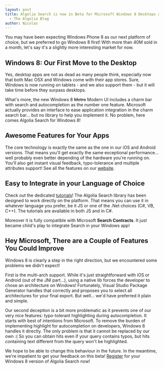 ```yaml
---
layout: post
title: Algolia Search is now in Beta for Microsoft Windows 8 Desktops and Tablets
  - The Algolia Blog
author: Nicolas
---
```


You may have been expecting Windows Phone 8 as our next platform of choice,
but we preferred to go Windows 8 first! With more than 40M sold in a month,
let's say it's a slightly more interesting market for now.

## Windows 8: Our First Move to the Desktop

Yes, desktop apps are not as dead as many people think, especially now that
both Mac OSX and Windows come with their app stores. Sure, Windows is now
running on tablets - and we also support them - but it will take time before
they surpass desktops.

What's more, the new Windows 8 <del>Metro</del> Modern UI includes a charm bar
with search and autocompletion as the number one feature. Microsoft actually
provides an interface to ease application integration in the charm search
bar... but no library to help you implement it. No problem, here comes Algolia
Search for Windows 8!

## Awesome Features for Your Apps

The core technology is exactly the same as the one in our iOS and Android
versions. That means you'll get exactly the same exceptional performance...
well probably even better depending of the hardware you're running on. You'll
also get instant visual feedback, typo-tolerance and multiple attributes
support! See all the features on our
[website][1].

## Easy to Integrate in your Language of Choice

Check out the dedicated [tutorials][2]! The
Algolia Search library has been designed to work directly on the platform.
That means you can use it in whatever language you prefer, be it JS or one of
the .Net choices (C#, VB, C++). The tutorials are available in both JS and in
C#.

Moreover it is fully compatible with Microsoft **Search Contracts**. It just
became child's play to integrate Search in your Windows app!

## Hey Microsoft, There are a Couple of Features You Could Improve

Windows 8 is clearly a step in the right direction, but we encountered some
problems we didn't expect!

First is the multi-arch support. While it's just straightforward with iOS or
Android (out of the JNI part...), using a native lib forces the developer to
chose an architecture on Windows! Fortunately, Visual Studio Package Generator
handles that correctly and proposes you to select all architectures for your
final export. But well... we'd have preferred it plain and simple.

Our second deception is a bit more problematic as it prevents one of our very
nice features: typo-tolerant highlighting during autocompletion. It starts
with best of intentions from Microsoft. To remove the burden of implementing
highlight for autocompletion on developers, Windows 8 handles it directly. The
only problem is that it cannot be replaced by our own :( So you can obtain
hits even if your query contains typos, but hits containing text different
from the query won't be highlighted.

We hope to be able to change this behaviour in the future. In the meantime,
we're impatient to get your feedback on this beta!
[Register][3] for your Windows 8 version of Algolia
Search now!


[1]: http://www.algolia.com/product/
[2]: http://www.algolia.com/doc/win8/
[3]: http://www.algolia.com/try/
